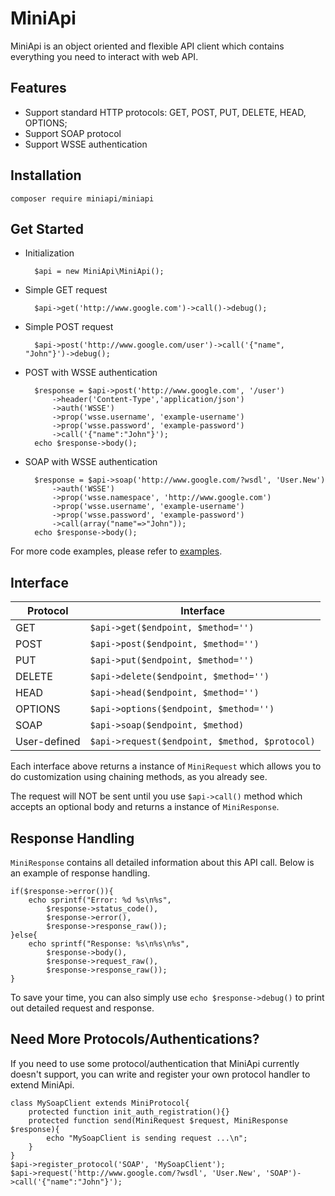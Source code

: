MiniApi
===============

MiniApi is an object oriented and flexible API client which contains everything you need to interact with web API.

Features
-------
- Support standard HTTP protocols: GET, POST, PUT, DELETE, HEAD, OPTIONS;
- Support SOAP protocol
- Support WSSE authentication

Installation
------

	composer require miniapi/miniapi

Get Started
-------

- Initialization

		$api = new MiniApi\MiniApi();

- Simple GET request

		$api->get('http://www.google.com')->call()->debug();

- Simple POST request

		$api->post('http://www.google.com/user')->call('{"name", "John"}')->debug();
		
- POST with WSSE authentication
		
		$response = $api->post('http://www.google.com', '/user')
			->header('Content-Type','application/json')
			->auth('WSSE')
			->prop('wsse.username', 'example-username')
			->prop('wsse.password', 'example-password')
			->call('{"name":"John"}');
		echo $response->body();

- SOAP with WSSE authentication
		
		$response = $api->soap('http://www.google.com/?wsdl', 'User.New')
			->auth('WSSE')
			->prop('wsse.namespace', 'http://www.google.com')
			->prop('wsse.username', 'example-username')
			->prop('wsse.password', 'example-password')
			->call(array("name"=>"John"));
		echo $response->body();

For more code examples, please refer to [examples](examples).

Interface
-------

Protocol | Interface 
---------|-----------
GET    | `$api->get($endpoint, $method='')`
POST   | `$api->post($endpoint, $method='')`
PUT    | `$api->put($endpoint, $method='')`
DELETE | `$api->delete($endpoint, $method='')`
HEAD   | `$api->head($endpoint, $method='')`
OPTIONS| `$api->options($endpoint, $method='')`
SOAP   | `$api->soap($endpoint, $method)`
User-defined | `$api->request($endpoint, $method, $protocol)`

Each interface above returns a instance of `MiniRequest` which allows you to do customization using chaining methods, as you already see. 

The request will NOT be sent until you use `$api->call()` method which accepts an optional body and returns a instance of `MiniResponse`.

Response Handling
-----
`MiniResponse` contains all detailed information about this API call. Below is an example of response handling.

	if($response->error()){
		echo sprintf("Error: %d %s\n%s", 
			$response->status_code(), 
			$response->error(), 
			$response->response_raw());
	}else{
		echo sprintf("Response: %s\n%s\n%s", 
			$response->body(),
			$response->request_raw(), 
			$response->response_raw());
	}

To save your time, you can also simply use `echo $response->debug()` to print out detailed request and response.

Need More Protocols/Authentications?
-------
If you need to use some protocol/authentication that MiniApi currently doesn't support, you can write and register your own protocol handler to extend MiniApi.

	class MySoapClient extends MiniProtocol{
		protected function init_auth_registration(){}
		protected function send(MiniRequest $request, MiniResponse $response){
			echo "MySoapClient is sending request ...\n";
		}
	}
	$api->register_protocol('SOAP', 'MySoapClient');
	$api->request('http://www.google.com/?wsdl', 'User.New', 'SOAP')->call('{"name":"John"}');
	

	
	
